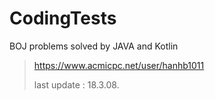 # CodingTests

BOJ problems solved by JAVA and Kotlin


> https://www.acmicpc.net/user/hanhb1011
>
> last update : 18.3.08.